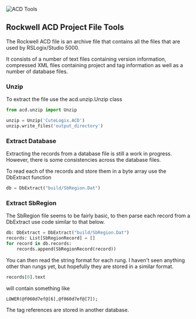
![ACD Tools](https://github.com/hutcheb/acd/actions/workflows/acd-tools.yml/badge.svg)

## Rockwell ACD Project File Tools

The Rockwell ACD file is an archive file that contains all the files 
that are used by RSLogix/Studio 5000.

It consists of a number of text files containing version information, compressed XML
files containing project and tag information as well as a number of database files.

### Unzip

To extract the file use the acd.unzip.Unzip class

```python
from acd.unzip import Unzip

unzip = Unzip('CuteLogix.ACD')
unzip.write_files('output_directory')
```

### Extract Database

Extracting the records from a database file is still a work in progress. However,
there is some consistencies across the database files.

To read each of the records and store them in a byte array use the DbExtract function

```python
db = DbExtract("build/SbRegion.Dat")
```

### Extract SbRegion

The SbRegion file seems to be fairly basic, to then parse each record from a DbExtract
use code similar to that below.

```python
db: DbExtract = DbExtract("build/SbRegion.Dat")
records: List[SbRegionRecord] = []
for record in db.records:
    records.append(SbRegionRecord(record))
```

You can then read the string format for each rung. I haven't seen anything other than 
rungs yet, but hopefully they are stored in a similar format.

```python
records[0].text 
```
will contain something like

```
LOWER(@f060d7ef@[6],@f060d7ef@[7]);
```
The tag references are stored in another database.